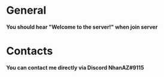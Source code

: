 # General
**You should hear "Welcome to the server!" when join server**

# Contacts
**You can contact me directly via Discord NhanAZ#9115**
